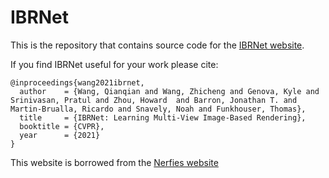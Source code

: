 # IBRNet

This is the repository that contains source code for the [IBRNet website](https://ibrnet.github.io).

If you find IBRNet useful for your work please cite:
```
@inproceedings{wang2021ibrnet,
  author    = {Wang, Qianqian and Wang, Zhicheng and Genova, Kyle and Srinivasan, Pratul and Zhou, Howard  and Barron, Jonathan T. and Martin-Brualla, Ricardo and Snavely, Noah and Funkhouser, Thomas},
  title     = {IBRNet: Learning Multi-View Image-Based Rendering},
  booktitle = {CVPR},
  year      = {2021}
}
```
This website is borrowed from the [Nerfies website](https://nerfies.github.io) 
